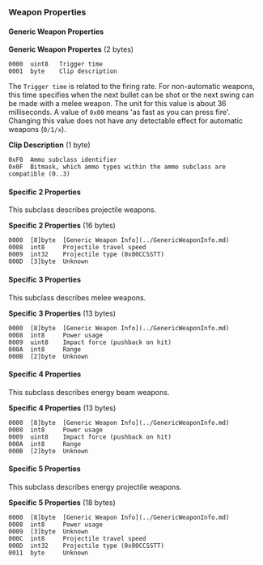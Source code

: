 ### Weapon Properties

#### Generic Weapon Properties

**Generic Weapon Propertes** (2 bytes)

    0000  uint8   Trigger time
    0001  byte    Clip description

The ```Trigger time``` is related to the firing rate. For non-automatic weapons, this time specifies when the next bullet can be shot or the next swing can be made with a melee weapon.
The unit for this value is about 36 milliseconds. A value of ```0x00``` means 'as fast as you can press fire'.
Changing this value does not have any detectable effect for automatic weapons (```0/1/x```).


**Clip Description** (1 byte)

    0xF0  Ammo subclass identifier
    0x0F  Bitmask, which ammo types within the ammo subclass are compatible (0..3)


#### Specific 2 Properties

This subclass describes projectile weapons.

**Specific 2 Properties** (16 bytes)

    0000  [8]byte  [Generic Weapon Info](../GenericWeaponInfo.md)
    0008  int8     Projectile travel speed
    0009  int32    Projectile type (0x00CCSSTT)
    000D  [3]byte  Unknown


#### Specific 3 Properties

This subclass describes melee weapons.

**Specific 3 Properties** (13 bytes)

    0000  [8]byte  [Generic Weapon Info](../GenericWeaponInfo.md)
    0008  int8     Power usage
    0009  uint8    Impact force (pushback on hit)
    000A  int8     Range
    000B  [2]byte  Unknown


#### Specific 4 Properties

This subclass describes energy beam weapons.

**Specific 4 Properties** (13 bytes)

    0000  [8]byte  [Generic Weapon Info](../GenericWeaponInfo.md)
    0008  int8     Power usage
    0009  uint8    Impact force (pushback on hit)
    000A  int8     Range
    000B  [2]byte  Unknown


#### Specific 5 Properties

This subclass describes energy projectile weapons.

**Specific 5 Properties** (18 bytes)

    0000  [8]byte  [Generic Weapon Info](../GenericWeaponInfo.md)
    0008  int8     Power usage
    0009  [3]byte  Unknown
    000C  int8     Projectile travel speed
    000D  int32    Projectile type (0x00CCSSTT)
    0011  byte     Unknown
